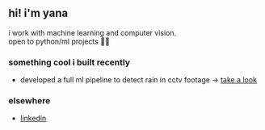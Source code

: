 ## hi! i'm yana

i work with machine learning and computer vision.  
open to python/ml projects 👩‍💻

### something cool i built recently

- developed a full ml pipeline to detect rain in cctv footage → [take a look](https://github.com/yanamis/cctv-precipitation-detection)

### elsewhere

- [linkedin](https://www.linkedin.com/in/yana-mishula-ab969a2a9)

<!--
**yanamis/yanamis** is a ✨ _special_ ✨ repository because its `README.md` (this file) appears on your GitHub profile.

Here are some ideas to get you started:

- 🔭 I’m currently working on ...
- 🌱 I’m currently learning ...
- 👯 I’m looking to collaborate on ...
- 🤔 I’m looking for help with ...
- 💬 Ask me about ...
- 📫 How to reach me: ...
- 😄 Pronouns: ...
- ⚡ Fun fact: ...
-->
